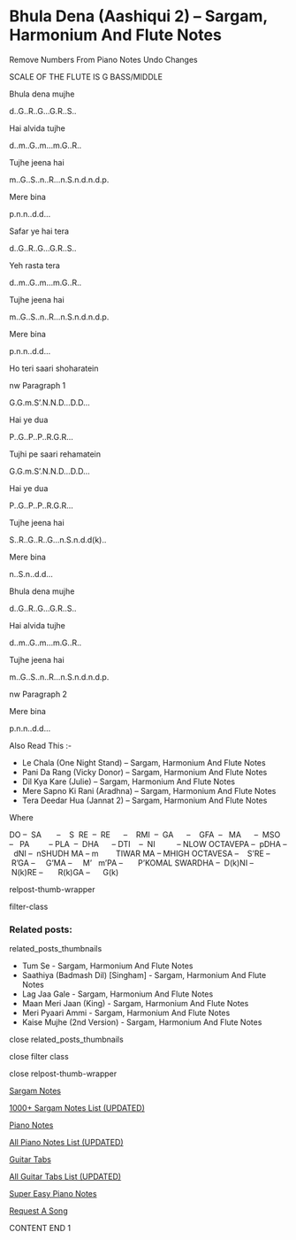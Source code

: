 
# Bhula Dena (Aashiqui 2) – Sargam, Harmonium And Flute Notes

Remove Numbers From Piano Notes
Undo Changes

SCALE OF THE FLUTE IS G BASS/MIDDLE

Bhula dena mujhe

d..G..R..G…G.R..S..

Hai alvida tujhe

d..m..G..m…m.G..R..

Tujhe jeena hai

m..G..S..n..R…n.S.n.d.n.d.p.

Mere bina

p.n.n..d.d…

Safar ye hai tera

d..G..R..G…G.R..S..

Yeh rasta tera

d..m..G..m…m.G..R..

Tujhe jeena hai

m..G..S..n..R…n.S.n.d.n.d.p.

Mere bina

p.n.n..d.d…

Ho teri saari shoharatein

nw Paragraph 1

G.G.m.S’.N.N.D…D.D…

Hai ye dua

P..G..P..P..R.G.R…

Tujhi pe saari rehamatein

G.G.m.S’.N.N.D…D.D…

Hai ye dua

P..G..P..P..R.G.R…

Tujhe jeena hai

S..R..G..R..G…n.S.n.d.d(k)..

Mere bina

n..S.n..d.d…

Bhula dena mujhe

d..G..R..G…G.R..S..

Hai alvida tujhe

d..m..G..m…m.G..R..

Tujhe jeena hai

m..G..S..n..R…n.S.n.d.n.d.p.

nw Paragraph 2

Mere bina

p.n.n..d.d…

Also Read This :-

* Le Chala (One Night Stand) – Sargam, Harmonium And Flute Notes
* Pani Da Rang (Vicky Donor) – Sargam, Harmonium And Flute Notes
* Dil Kya Kare (Julie) – Sargam, Harmonium And Flute Notes
* Mere Sapno Ki Rani (Aradhna) – Sargam, Harmonium And Flute Notes
* Tera Deedar Hua (Jannat 2) – Sargam, Harmonium And Flute Notes

Where

DO –  SA       –    S  RE  –  RE      –    RMI  –  GA      –    GFA  –   MA      –  MSO  –   PA         – PLA  –  DHA      – DTI    –  NI          – NLOW OCTAVEPA –  pDHA –  dNI –  nSHUDH MA – m        TIWAR MA – MHIGH OCTAVESA –    S’RE –     R’GA –     G’MA –     M’   m’PA –       P’KOMAL SWARDHA –  D(k)NI –       N(k)RE –       R(k)GA –      G(k)

relpost-thumb-wrapper

filter-class

### Related posts:

related_posts_thumbnails

* Tum Se - Sargam, Harmonium And Flute Notes
* Saathiya (Badmash Dil) [Singham] - Sargam, Harmonium And Flute Notes
* Lag Jaa Gale - Sargam, Harmonium And Flute Notes
* Maan Meri Jaan (King) - Sargam, Harmonium And Flute Notes
* Meri Pyaari Ammi - Sargam, Harmonium And Flute Notes
* Kaise Mujhe (2nd Version) - Sargam, Harmonium And Flute Notes

close related_posts_thumbnails

close filter class

close relpost-thumb-wrapper

[Sargam Notes](https://www.notationsworld.com/sargam-notes.html)

[1000+ Sargam Notes List (UPDATED)](https://www.notationsworld.com/all-songs-list-sargam-notes.html)

[Piano Notes](https://www.notationsworld.com/piano-notes.html)

[All Piano Notes List (UPDATED)](https://www.notationsworld.com/all-songs-list-piano-notes.html)

[Guitar Tabs](https://www.notationsworld.com/guitar-tabs.html)

[All Guitar Tabs List (UPDATED)](https://www.notationsworld.com/all-songs-list-guitar-tabs.html)

[Super Easy Piano Notes](https://studywall.in/)

[Request A Song](https://www.notationsworld.com/request-a-song.html)

CONTENT END 1

